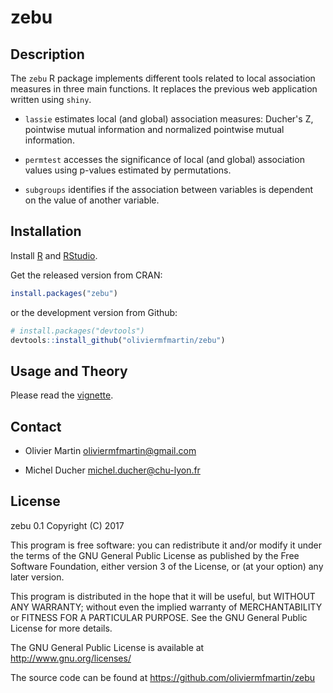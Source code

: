 # zebu

## Description

The `zebu` R package implements different tools related to local association measures in three main functions. It replaces the previous web application written using `shiny`.

- `lassie` estimates local (and global) association measures: Ducher's Z, pointwise mutual information and normalized pointwise mutual information.

- `permtest` accesses the significance of local (and global) association values using p-values estimated by permutations.

- `subgroups` identifies if the association between variables is dependent on the value of another variable.

## Installation

Install [R](https://www.r-project.org/) and [RStudio](https://www.rstudio.com/).

Get the released version from CRAN:
```R
install.packages("zebu")
```

or the development version from Github:

```R
# install.packages("devtools")
devtools::install_github("oliviermfmartin/zebu")
```

## Usage and Theory

Please read the [vignette](http://cdn.rawgit.com/oliviermfmartin/zebu/master/inst/doc/zebu.html).

## Contact

* Olivier Martin
[oliviermfmartin@gmail.com](mailto:oliviermfmartin@gmail.com)

* Michel Ducher
[michel.ducher@chu-lyon.fr](mailto:michel.ducher@chu-lyon.fr)

## License

zebu 0.1
Copyright (C) 2017

This program is free software: you can redistribute it and/or modify it under the terms of the GNU General Public License as published by the Free Software Foundation, either version 3 of the License, or (at your option) any later version.

This program is distributed in the hope that it will be useful, but WITHOUT ANY WARRANTY; without even the implied warranty of MERCHANTABILITY or FITNESS FOR A PARTICULAR PURPOSE. See the GNU General Public License for more details.

The GNU General Public License is available at http://www.gnu.org/licenses/

The source code can be found at https://github.com/oliviermfmartin/zebu
